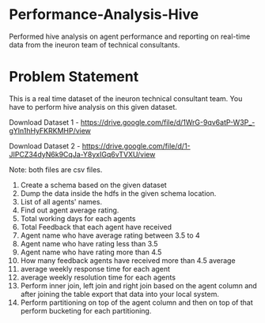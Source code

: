 # Performance-Analysis-Hive
Performed hive analysis on agent performance and reporting on real-time data from the ineuron team of technical consultants.

# Problem Statement 
This is a real time dataset of the ineuron technical consultant team. You have to perform hive analysis on this given dataset.

Download Dataset 1 - https://drive.google.com/file/d/1WrG-9qv6atP-W3P_-gYln1hHyFKRKMHP/view

Download Dataset 2 - https://drive.google.com/file/d/1-JIPCZ34dyN6k9CqJa-Y8yxIGq6vTVXU/view

Note: both files are csv files. 

1. Create a schema based on the given dataset
2. Dump the data inside the hdfs in the given schema location.
3. List of all agents' names. 
4. Find out agent average rating.
5. Total working days for each agents 
6. Total Feedback that each agent have received 
7. Agent name who have average rating between 3.5 to 4 
8. Agent name who have rating less than 3.5 
9. Agent name who have rating more than 4.5 
10. How many feedback agents have received more than 4.5 average
11. average weekly response time for each agent 
12. average weekly resolution time for each agents 
13. Perform inner join, left join and right join based on the agent column and after joining the table export that data into your local system.
14. Perform partitioning on top of the agent column and then on top of that perform bucketing for each partitioning.
